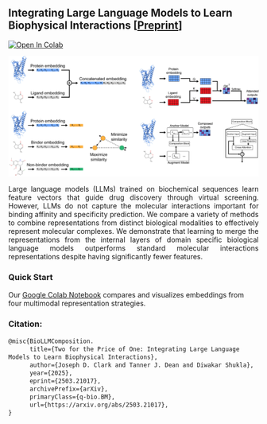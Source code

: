 ## Integrating Large Language Models to Learn Biophysical Interactions [[Preprint](https://arxiv.org/abs/2503.21017)]

[![Open In Colab](https://colab.research.google.com/assets/colab-badge.svg)](https://colab.research.google.com/github/jjoecclark/BioLLMComposition/blob/main/BioLLMComposition.ipynb)

![TOC](toc.jpg) 

<div align="justify">
Large language models (LLMs) trained on biochemical sequences learn feature vectors that guide drug discovery through virtual screening. However, LLMs do not capture the molecular interactions important for binding affinity and specificity prediction. We compare a variety of methods to combine representations from distinct biological modalities to effectively represent molecular complexes. We demonstrate that learning to merge the representations from the internal layers of domain specific biological language models outperforms standard molecular interactions representations despite having significantly fewer features. 
</div>

### Quick Start
Our [Google Colab Notebook](https://colab.research.google.com/github/jjoecclark/BioLLMComposition/blob/main/BioLLMComposition.ipynb) compares and visualizes embeddings from four multimodal representation strategies.

### Citation:
```
@misc{BioLLMComposition.
      title={Two for the Price of One: Integrating Large Language Models to Learn Biophysical Interactions}, 
      author={Joseph D. Clark and Tanner J. Dean and Diwakar Shukla},
      year={2025},
      eprint={2503.21017},
      archivePrefix={arXiv},
      primaryClass={q-bio.BM},
      url={https://arxiv.org/abs/2503.21017}, 
}
```
